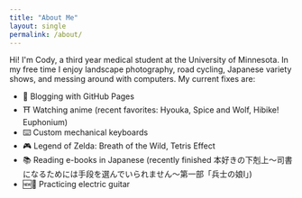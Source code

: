 ```yaml
---
title: "About Me"
layout: single
permalink: /about/
---
```


Hi! I'm Cody, a third year medical student at the University of Minnesota. In my free time I enjoy landscape photography, road cycling, Japanese variety shows, and messing around with computers. My current fixes are:

* 📝 Blogging with GitHub Pages
* ⛩️ Watching anime (recent favorites: Hyouka, Spice and Wolf, Hibike! Euphonium)
* ⌨️  Custom mechanical keyboards
* 🎮 Legend of Zelda: Breath of the Wild, Tetris Effect
* 📚 Reading e-books in Japanese (recently finished 本好きの下剋上～司書になるためには手段を選んでいられません～第一部「兵士の娘I」)
* 🆕🎸 Practicing electric guitar
